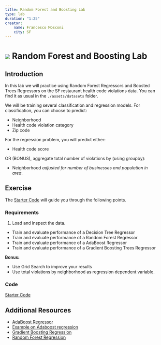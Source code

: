 ```yaml
---
title: Random Forest and Boosting Lab
type: lab
duration: "1:25"
creator:
    name: Francesco Mosconi
    city: SF
---
```


# ![](https://ga-dash.s3.amazonaws.com/production/assets/logo-9f88ae6c9c3871690e33280fcf557f33.png) Random Forest and Boosting Lab

## Introduction

In this lab we will practice using Random Forest Regressors and Boosted Trees Regressors on the SF restaurant health code violations data. You can find it as usual in the ```./assets/datasets``` folder.

We will be training several classification and regression models. For classification, you can choose to predict:

- Neighborhood
- Health code violation category
- Zip code

For the regression problem, you will predict either:

- Health code score

OR (BONUS), aggregate total number of violations by (using groupby):

- Neighborhood *adjusted for number of businesses and population in area*.

## Exercise

The [Starter Code](./code/starter-code/starter-code-3_2.ipynb) will guide you through the following points.

### Requirements

1. Load and inspect the data.
- Train and evaluate performance of a Decision Tree Regressor
- Train and evaluate performance of a Random Forest Regressor
- Train and evaluate performance of a AdaBoost Regressor
- Train and evaluate performance of a Gradient Boosting Trees Regressor

**Bonus:**

- Use Grid Search to improve your results
- Use total violations by neighborhood as regression dependent variable.

### Code

[Starter Code](./code/starter-code/starter-code-3_2.ipynb)

## Additional Resources

- [AdaBoost Regressor](http://scikit-learn.org/stable/modules/generated/sklearn.ensemble.AdaBoostRegressor.html)
- [Example on Adaboost regression](http://scikit-learn.org/stable/auto_examples/ensemble/plot_adaboost_regression.html)
- [Gradient Boosting Regression](http://scikit-learn.org/stable/auto_examples/ensemble/plot_gradient_boosting_regression.html)
- [Random Forest Regression](http://scikit-learn.org/stable/modules/generated/sklearn.ensemble.RandomForestRegressor.html)
